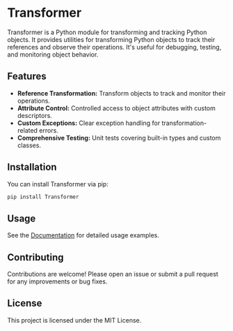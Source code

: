 # Transformer

Transformer is a Python module for transforming and tracking Python objects. It provides utilities for transforming Python objects to track their references and observe their operations. It's useful for debugging, testing, and monitoring object behavior.

## Features

- **Reference Transformation:** Transform objects to track and monitor their operations.
- **Attribute Control:** Controlled access to object attributes with custom descriptors.
- **Custom Exceptions:** Clear exception handling for transformation-related errors.
- **Comprehensive Testing:** Unit tests covering built-in types and custom classes.

## Installation

You can install Transformer via pip:

```bash
pip install Transformer
```

## Usage

See the [Documentation](/docs/wiki/index.md) for detailed usage examples.

## Contributing

Contributions are welcome! Please open an issue or submit a pull request for any improvements or bug fixes.

## License

This project is licensed under the MIT License.
